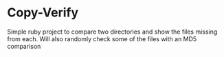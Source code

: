 Copy-Verify
===========

Simple ruby project to compare two directories and show the files missing from each. Will also randomly check some of the files with an MD5 comparison
